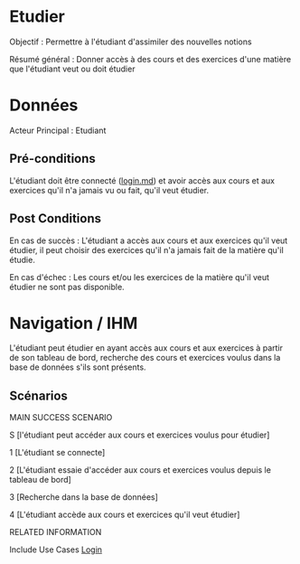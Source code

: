 
# Etudier

Objectif : Permettre à l'étudiant d'assimiler des nouvelles notions

Résumé général : Donner accès à des cours et des exercices d'une matière que l'étudiant veut ou doit étudier


# Données

Acteur Principal : Etudiant



## Pré-conditions

L'étudiant doit être connecté ([login.md](../utilisateur/login.md)) et avoir accès aux cours et aux exercices qu'il n'a jamais vu ou fait, qu'il 
veut étudier.


## Post Conditions

En cas de succès : L'étudiant a accès aux cours et aux exercices qu'il veut étudier, il peut choisir des 
exercices qu'il n'a jamais fait de la matière qu'il étudie.

En cas d'échec : Les cours et/ou les exercices de la matière qu'il veut étudier ne sont pas disponible.


# Navigation / IHM 

L'étudiant peut étudier en ayant accès aux cours et aux exercices à partir de son tableau de bord, recherche 
des cours et exercices voulus dans la base de données s'ils sont présents.



## Scénarios

MAIN SUCCESS SCENARIO

S	[l'étudiant peut accéder aux cours et exercices voulus pour étudier]

1	[L'étudiant se connecte]

2	[L'étudiant essaie d'accéder aux cours et exercices voulus depuis le tableau de bord]

3	[Recherche dans la base de données]

4	[L'étudiant accède aux cours et exercices qu'il veut étudier]



RELATED INFORMATION

Include Use Cases	[Login](../utilisateur/login.md)



<!--- 
Author : Raphael
Validator :  Hugo
-->

